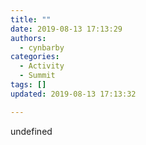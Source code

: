```yaml
---
title: ""
date: 2019-08-13 17:13:29
authors:
  - cynbarby
categories:
  - Activity
  - Summit
tags: []
updated: 2019-08-13 17:13:32

---
```


undefined